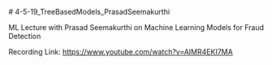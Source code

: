
\# 4-5-19_TreeBasedModels_PrasadSeemakurthi


ML Lecture with Prasad Seemakurthi on Machine Learning Models for Fraud Detection

Recording Link: https://www.youtube.com/watch?v=AIMR4EKI7MA
